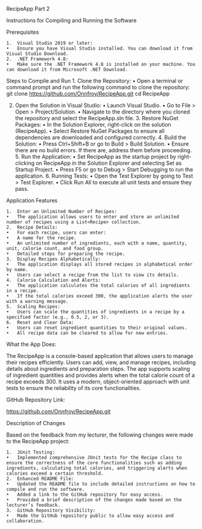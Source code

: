 

RecipeApp Part 2

Instructions for Compiling and Running the Software

Prerequisites

	1.	Visual Studio 2019 or later:
	•	Ensure you have Visual Studio installed. You can download it from Visual Studio Download.
	2.	.NET Framework 4.8:
	•	Make sure the .NET Framework 4.8 is installed on your machine. You can download it from Microsoft .NET Download.

Steps to Compile and Run
	1.	Clone the Repository:
	•	Open a terminal or command prompt and run the following command to clone the repository:
    git clone https://github.com/Onnfroy/RecipeApp.git
    cd RecipeApp

2.	Open the Solution in Visual Studio:
	•	Launch Visual Studio.
	•	Go to File > Open > Project/Solution.
	•	Navigate to the directory where you cloned the repository and select the RecipeApp.sln file.
	3.	Restore NuGet Packages:
	•	In the Solution Explorer, right-click on the solution (RecipeApp).
	•	Select Restore NuGet Packages to ensure all dependencies are downloaded and configured correctly.
	4.	Build the Solution:
	•	Press Ctrl+Shift+B or go to Build > Build Solution.
	•	Ensure there are no build errors. If there are, address them before proceeding.
	5.	Run the Application:
	•	Set RecipeApp as the startup project by right-clicking on RecipeApp in the Solution Explorer and selecting Set as Startup Project.
	•	Press F5 or go to Debug > Start Debugging to run the application.
	6.	Running Tests:
	•	Open the Test Explorer by going to Test > Test Explorer.
	•	Click Run All to execute all unit tests and ensure they pass.

Application Features

	1.	Enter an Unlimited Number of Recipes:
	•	The application allows users to enter and store an unlimited number of recipes using a List<Recipe> collection.
	2.	Recipe Details:
	•	For each recipe, users can enter:
	•	A name for the recipe.
	•	An unlimited number of ingredients, each with a name, quantity, unit, calorie count, and food group.
	•	Detailed steps for preparing the recipe.
	3.	Display Recipes Alphabetically:
	•	The application displays all stored recipes in alphabetical order by name.
	•	Users can select a recipe from the list to view its details.
	4.	Calorie Calculation and Alerts:
	•	The application calculates the total calories of all ingredients in a recipe.
	•	If the total calories exceed 300, the application alerts the user with a warning message.
	5.	Scaling Recipes:
	•	Users can scale the quantities of ingredients in a recipe by a specified factor (e.g., 0.5, 2, or 3).
	6.	Reset and Clear Data:
	•	Users can reset ingredient quantities to their original values.
	•	All recipe data can be cleared to allow for new entries.

What the App Does:

The RecipeApp is a console-based application that allows users to manage their recipes efficiently. Users can add, view, and manage recipes, including details about ingredients and preparation steps. The app supports scaling of ingredient quantities and provides alerts when the total calorie count of a recipe exceeds 300. It uses a modern, object-oriented approach with unit tests to ensure the reliability of its core functionalities.

GitHub Repository Link:

https://github.com/Onnfroy/RecipeApp.git

Description of Changes

Based on the feedback from my lecturer, the following changes were made to the RecipeApp project:

	1.	JUnit Testing:
	•	Implemented comprehensive JUnit tests for the Recipe class to ensure the correctness of the core functionalities such as adding ingredients, calculating total calories, and triggering alerts when calories exceed a certain threshold.
	2.	Enhanced README File:
	•	Updated the README file to include detailed instructions on how to compile and run the software.
	•	Added a link to the GitHub repository for easy access.
	•	Provided a brief description of the changes made based on the lecturer’s feedback.
	3.	GitHub Repository Visibility:
	•	Made the GitHub repository public to allow easy access and collaboration.

